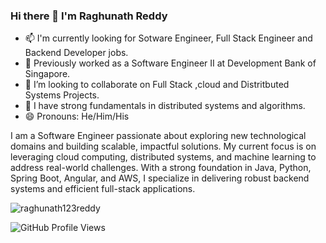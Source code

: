 ### Hi there 👋 I'm Raghunath Reddy

- 📫 I'm currently looking for Sotware Engineer, Full Stack Engineer and Backend Developer jobs.
- 🌱 Previously worked as a Software Engineer II at Development Bank of Singapore. 
- 👯 I’m looking to collaborate on Full Stack ,cloud and Distritbuted Systems Projects.
- 💬 I have strong fundamentals in distributed systems and algorithms.
- 😄 Pronouns: He/Him/His

I am a Software Engineer passionate about exploring new technological domains and building scalable, impactful solutions. My current focus is on leveraging cloud computing, distributed systems, and machine learning to address real-world challenges. With a strong foundation in Java, Python, Spring Boot, Angular, and AWS, I specialize in delivering robust backend systems and efficient full-stack applications.



<p><img align="center" src="https://github-readme-stats.vercel.app/api/top-langs?username=raghunath123reddy&show_icons=true&locale=en&layout=compact" alt="raghunath123reddy" /></p>

![GitHub Profile Views](https://komarev.com/ghpvc/?username=raghunathreddy&label=PROFILE+VIEWS)

<!--
**RaghunathReddy/RaghunathReddy** is a ✨ _special_ ✨ repository because its `README.md` (this file) appears on your GitHub profile.
-->






